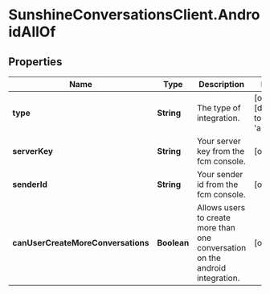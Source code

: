 # SunshineConversationsClient.AndroidAllOf

## Properties

Name | Type | Description | Notes
------------ | ------------- | ------------- | -------------
**type** | **String** | The type of integration. | [optional] [default to &#39;android&#39;]
**serverKey** | **String** | Your server key from the fcm console. | [optional] 
**senderId** | **String** | Your sender id from the fcm console. | [optional] 
**canUserCreateMoreConversations** | **Boolean** | Allows users to create more than one conversation on the android integration. | [optional] 



